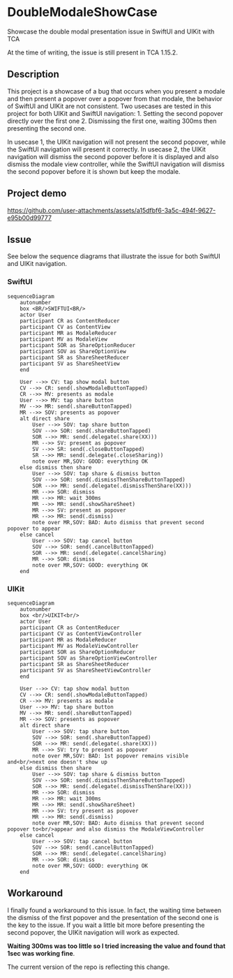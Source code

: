# DoubleModaleShowCase
Showcase the double modal presentation issue in SwiftUI and UIKit with TCA

At the time of writing, the issue is still present in TCA 1.15.2.

## Description

This project is a showcase of a bug that occurs when you present a modale and then present a popover over a popover from that modale, the behavior of SwiftUI and UIKit are not consistent.
Two usecases are tested in this project for both UIKit and SwiftUI navigation:
    1. Setting the second popover directly over the first one
    2. Dismissing the first one, waiting 300ms then presenting the second one.
    
In usecase 1, the UIKit navigation will not present the second popover, while the SwiftUI navigation will present it correctly.
In usecase 2, the UIKit navigation will dismiss the second popover before it is displayed and also dismiss the modale view controller, while the SwiftUI navigation will dismiss the second popover before it is shown but keep the modale.

## Project demo

https://github.com/user-attachments/assets/a15dfbf6-3a5c-494f-9627-e95b00d99777

## Issue

See below the sequence diagrams that illustrate the issue for both SwiftUI and UIKit navigation.

### SwiftUI

```mermaid
sequenceDiagram
    autonumber
    box <BR/>SWIFTUI<BR/>
    actor User
    participant CR as ContentReducer
    participant CV as ContentView
    participant MR as ModaleReducer
    participant MV as ModaleView
    participant SOR as ShareOptionReducer
    participant SOV as ShareOptionView
    participant SR as ShareSheetReducer
    participant SV as ShareSheetView
    end
    
    User -->> CV: tap show modal button
    CV -->> CR: send(.showModaleButtonTapped)
    CR -->> MV: presents as modale
    User -->> MV: tap share button
    MV -->> MR: send(.shareButtonTapped)
    MR -->> SOV: presents as popover
    alt direct share
        User -->> SOV: tap share button
        SOV -->> SOR: send(.shareButtonTapped)
        SOR -->> MR: send(.delegate(.share(XX)))
        MR -->> SV: present as popover
        SV -->> SR: send(.closeButtonTapped)
        SR -->> MR: send(.delegate(.closeSharing))
        note over MR,SOV: GOOD: everything OK
    else dismiss then share
        User -->> SOV: tap share & dismiss button
        SOV -->> SOR: send(.dismissThenShareButtonTapped)
        SOR -->> MR: send(.delegate(.dismissThenShare(XX)))
        MR -->> SOR: dismiss
        MR -->> MR: wait 300ms
        MR -->> MR: send(.showShareSheet)
        MR -->> SV: present as popover
        MR -->> MR: send(.dismiss)
        note over MR,SOV: BAD: Auto dismiss that prevent second popover to appear
    else cancel
        User -->> SOV: tap cancel button
        SOV -->> SOR: send(.cancelButtonTapped)
        SOR -->> MR: send(.delegate(.cancelSharing)
        MR -->> SOR: dismiss
        note over MR,SOV: GOOD: everything OK
    end
```

### UIKit

```mermaid
sequenceDiagram
    autonumber
    box <br/>UIKIT<br/>
    actor User
    participant CR as ContentReducer
    participant CV as ContentViewController
    participant MR as ModaleReducer
    participant MV as ModaleViewController
    participant SOR as ShareOptionReducer
    participant SOV as ShareOptionViewController
    participant SR as ShareSheetReducer
    participant SV as ShareSheetViewController
    end
    
    User -->> CV: tap show modal button
    CV -->> CR: send(.showModaleButtonTapped)
    CR -->> MV: presents as modale
    User -->> MV: tap share button
    MV -->> MR: send(.shareButtonTapped)
    MR -->> SOV: presents as popover
    alt direct share
        User -->> SOV: tap share button
        SOV -->> SOR: send(.shareButtonTapped)
        SOR -->> MR: send(.delegate(.share(XX)))
        MR -->> SV: try to present as popover
        note over MR,SOV: BAD: 1st popover remains visible and<br/>next one doesn't show up
    else dismiss then share
        User -->> SOV: tap share & dismiss button
        SOV -->> SOR: send(.dismissThenShareButtonTapped)
        SOR -->> MR: send(.delegate(.dismissThenShare(XX)))
        MR -->> SOR: dismiss
        MR -->> MR: wait 300ms
        MR -->> MR: send(.showShareSheet)
        MR -->> SV: try present as popover
        MR -->> MR: send(.dismiss)
        note over MR,SOV: BAD: Auto dismiss that prevent second popover to<br/>appear and also dismiss the ModaleViewController
    else cancel
        User -->> SOV: tap cancel button
        SOV -->> SOR: send(.cancelButtonTapped)
        SOR -->> MR: send(.delegate(.cancelSharing)
        MR -->> SOR: dismiss
        note over MR,SOV: GOOD: everything OK
    end
```

## Workaround

I finally found a workaround to this issue. In fact, the waiting time between the dismiss of the first popover and the presentation of the second one is the key to the issue. If you wait a little bit more before presenting the second popover, the UIKit navigation will work as expected. 

**Waiting 300ms was too little so I tried increasing the value and found that 1sec was working fine**. 

The current version of the repo is reflecting this change.


